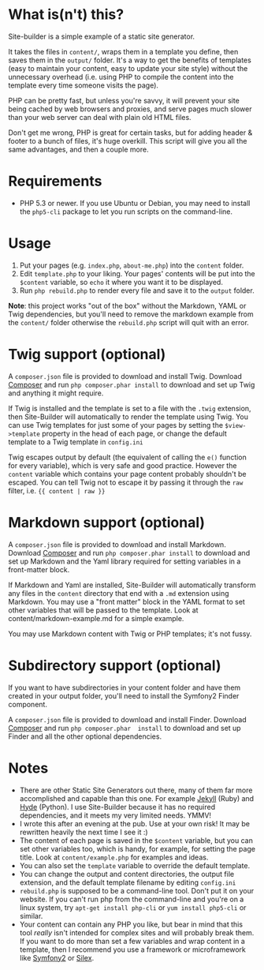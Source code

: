What is(n't) this?
==================

Site-builder is a simple example of a static site generator.

It takes the files in `content/`, wraps them in a template you define, then
saves them in the `output/` folder. It's a way to get the benefits of 
templates (easy to maintain your content, easy to update your site style)
without the unnecessary overhead (i.e. using PHP to compile the content 
into the template every time someone visits the page).

PHP can be pretty fast, but unless you're savvy, it will prevent your site 
being cached by web browsers and proxies, and serve pages much slower than 
your web server can deal with plain old HTML files.

Don't get me wrong, PHP is great for certain tasks, but for adding header &
footer to a bunch of files, it's huge overkill. This script will give you
all the same advantages, and then a couple more.


Requirements
============

* PHP 5.3 or newer. If you use Ubuntu or Debian, you may need to install 
  the `php5-cli` package to let you run scripts on the command-line.


Usage
=====

1. Put your pages (e.g. `index.php`, `about-me.php`) into the `content`
   folder.
2. Edit `template.php` to your liking. Your pages' contents will be put into 
   the `$content` variable, so `echo` it where you want it to be displayed.
3. Run `php rebuild.php` to render every file and save it to the `output` 
   folder.


**Note**: this project works "out of the box" without the Markdown, YAML or
Twig dependencies, but you'll need to remove the markdown example from the 
`content/` folder otherwise the `rebuild.php` script will quit with an 
error.


Twig support (optional)
=======================

A `composer.json` file is provided to download and install Twig. Download
[Composer](http://getcomposer.org/download/) and run `php composer.phar install` to
download and set up Twig and anything it might require.

If Twig is installed and the template is set to a file with the `.twig`
extension, then Site-Builder will automatically to render the template using
Twig. You can use Twig templates for just some of your pages by setting the
`$view->template` property in the head of each page, or change the default
template to a Twig template in `config.ini`

Twig escapes output by default (the equivalent of calling the `e()` function
for every variable), which is very safe and good practice. However the
`content` variable which contains your page content probably shouldn't be
escaped. You can tell Twig not to escape it by passing it through the `raw`
filter, i.e. `{{ content | raw }}`


Markdown support (optional)
===========================

A `composer.json` file is provided to download and install Markdown. Download
[Composer](http://getcomposer.org/download/) and run `php composer.phar install` to
download and set up Markdown and the Yaml library required for setting
variables in a front-matter block.

If Markdown and Yaml are installed, Site-Builder will automatically transform
any files in the `content` directory that end with a `.md` extension using
Markdown. You may use a "front matter" block in the YAML format to set other
variables that will be passed to the template. Look at
content/markdown-example.md for a simple example.

You may use Markdown content with Twig or PHP templates; it's not fussy.


Subdirectory support (optional)
===============================

If you want to have subdirectories in your content folder and have them
created in your output folder, you'll need to install the Symfony2 Finder
component. 

A `composer.json` file is provided to download and install Finder. Download 
[Composer](http://getcomposer.org/download/) and run `php composer.phar 
install` to download and set up Finder and all the other optional dependencies.


Notes
=====

* There are other Static Site Generators out there, many of them far more
  accomplished and capable than this one. For example 
  [Jekyll](http://jekyllrb.com/) (Ruby) and 
  [Hyde](http://ringce.com/hyde) (Python). I use Site-Builder because it
  has no required dependencies, and it meets my very limited needs. YMMV!
* I wrote this after an evening at the pub. Use at your own risk! It may be 
  rewritten heavily the next time I see it :)
* The content of each page is saved in the `$content` variable, but you can 
  set other variables too, which is handy, for example, for setting the page  
  title. Look at `content/example.php` for examples and ideas.
* You can also set the `template` variable to override the default template.
* You can change the output and content directories, the output file 
  extension, and the default template filename by editing `config.ini`
* `rebuild.php` is supposed to be a command-line tool. Don't put it on your 
  website. If you can't run php from the command-line and you're on a linux 
  system, try `apt-get install php-cli` or `yum install php5-cli` or 
  similar. 
* Your content can contain any PHP you like, but bear in mind that this tool 
  _really_ isn't intended for complex sites and will probably break them. If 
  you want to do more than set a few variables and wrap content in a 
  template, then I recommend you use a framework or microframework like 
  [Symfony2](http://symfony.com) or [Silex](http://silex-project.org).

